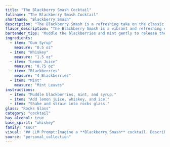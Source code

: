 ```yaml
---
title: "The Blackberry Smash Cocktail"
fullname: "The Blackberry Smash Cocktail"
shortname: "Blackberry Smash"
description: "The Blackberry Smash is a refreshing take on the classic Smash family of cocktails, known for their muddled fruit and herbaceous notes.  Its origins likely trace back to the early 20th century, when similar fruit-forward cocktails were popularized in American bars. "
flavor_description: "The Blackberry Smash is a vibrant and refreshing cocktail. Sweet blackberry and minty notes dance on the palate, balanced by the tartness of lemon juice. The whiskey adds a warm, smoky complexity, while the gum syrup provides a subtle sweetness. The combination creates a harmonious blend of fruity, herbal, and boozy flavors, with a smooth and satisfying finish. "
bartender_tips: "Muddle the blackberries and mint gently to release their flavors, but avoid crushing the seeds.  Use a good quality bourbon or rye whiskey for a more robust flavor.  Adjust the gum syrup to your liking - it can be used to balance the tartness of the lemon and sweetness of the berries.  Don't over-shake, a light shake will keep the drink refreshing. Garnish with a fresh blackberry and a sprig of mint. "
ingredients:
  - item: "Gum Syrup"
    measure: "0.5 oz"
  - item: "Whiskey"
    measure: "1.5 oz"
  - item: "Lemon Juice"
    measure: "0.75 oz"
  - item: "Blackberries"
    measure: "4 Blackberries"
  - item: "Mint"
    measure: "Mint Leaves"
instructions:
  - item: "Muddle blackberries, mint, and syrup."
  - item: "Add lemon juice, whiskey, and ice."
  - item: "Shake and strain into rocks glass."
glass: "Rocks Glass"
category: "cocktail"
has_alcohol: true
base_spirit: "whiskey"
family: "sour"
visual: "## LLM Prompt:Imagine a **Blackberry Smash** cocktail. Describe its visual appearance in detail, focusing on the following:* **Color:** What is the overall hue of the drink? Does it lean towards purple, ruby red, or a more muted shade? * **Clarity:** Is the cocktail clear, cloudy, or somewhere in between?  * **Texture:** How does the drink look in the glass? Is it smooth and still, or are there visible bits of fruit or ice?* **Garnish:** Describe the garnish used, highlighting its color and shape. How does it enhance the visual appeal of the cocktail?* **Glass:**  What type of glass is the Blackberry Smash served in? Does the shape or material of the glass impact the visual presentation?**Bonus:** Use vivid language and imagery to paint a picture of the cocktail in your mind. For example, The drink shimmers with a deep amethyst hue, reminiscent of a summer twilight sky. "
source: "personal_collection"
---
```


